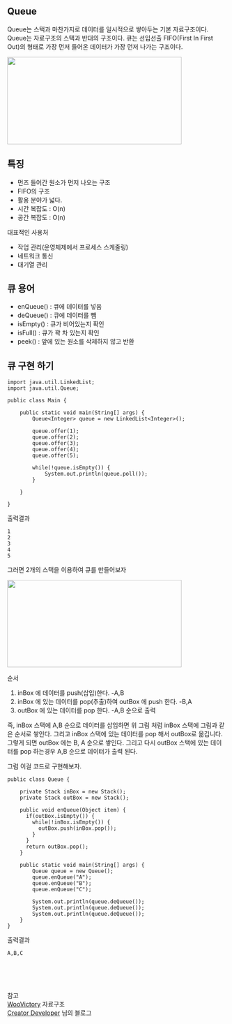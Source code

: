 ## Queue

Queue는 스택과 마찬가지로 데이터를 일시적으로 쌓아두는 기본 자료구조이다.</br>
Queue는 자료구조의 스택과 반대의 구조이다. 큐는 선입선출 FIFO(First In First Out)의 형태로 가장 먼저 들어온 데이터가 가장 먼저 나가는 구조이다.

<img src="https://img1.daumcdn.net/thumb/R1280x0/?scode=mtistory2&fname=https%3A%2F%2Fblog.kakaocdn.net%2Fdn%2FcPffuk%2FbtqRxZQDdZN%2FmiYr65640TgaOvLVjJ9xp0%2Fimg.png" width="400" height="200">


## 특징

- 먼즈 들어간 원소가 먼저 나오는 구조
- FIFO의 구조
- 활용 분야가 넓다.
- 시간 복잡도 : O(n)
- 공간 복잡도 : O(n)

대표적인 사용처
- 작업 관리(운영체제에서 프로세스 스케줄링)
- 네트워크 통신
- 대기열 관리

## 큐 용어
- enQueue() : 큐에 데이터를 넣음
- deQueue() : 큐에 데이터를 뺌
- isEmpty() : 큐가 비어있는지 확인
- isFull() : 큐가 꽉 차 있는지 확인
- peek() : 앞에 있는 원소를 삭제하지 않고 반환

## 큐 구현 하기

```
import java.util.LinkedList;
import java.util.Queue;

public class Main {

    public static void main(String[] args) {
        Queue<Integer> queue = new LinkedList<Integer>();

        queue.offer(1);
        queue.offer(2);
        queue.offer(3);
        queue.offer(4);
        queue.offer(5);

        while(!queue.isEmpty()) {
            System.out.println(queue.poll());
        }

    }

}
```

출력결과
```
1
2
3
4
5
```

그러면 2개의 스택을 이용하여 큐를 만들어보자

<img src="https://img1.daumcdn.net/thumb/R1280x0/?scode=mtistory2&fname=https%3A%2F%2Ft1.daumcdn.net%2Fcfile%2Ftistory%2F222BDF4E5462B1E00D"  width="400" height="200">

순서
1. inBox 에 데이터를 push(삽입)한다. -A,B
2. inBox 에 있는 데이터를 pop(추출)하여 outBox 에 push 한다. -B,A
3. outBox 에 있는 데이터를 pop 한다. -A,B 순으로 출력

즉, inBox 스택에 A,B 순으로 데이터를 삽입하면 위 그림 처럼 inBox 스택에 그림과 같은 순서로 쌓인다.
그리고 inBox 스택에 있는 데이터를 pop 해서 outBox로 옮깁니다. 그렇게 되면 outBox 에는 B, A 순으로 쌓인다.
그리고 다시 outBox 스택에 있는 데이터를 pop 하는경우 A,B 순으로 데이터가 출력 된다.

그럼 이걸 코드로 구현해보자.

```
public class Queue {

    private Stack inBox = new Stack();
    private Stack outBox = new Stack();

    public void enQueue(Object item) {
      if(outBox.isEmpty()) {
        while(!inBox.isEmpty()) {
          outBox.push(inBox.pop());
        }
      }
      return outBox.pop();
    }

    public static void main(String[] args) {
		Queue queue = new Queue();
		queue.enQueue("A");
		queue.enQueue("B");
		queue.enQueue("C");
		
		System.out.println(queue.deQueue());
		System.out.println(queue.deQueue());
		System.out.println(queue.deQueue());
	}
}
```

출력결과

```
A,B,C
```
</br></br></br>

참고</br>
[WooVictory](https://github.com/WooVictory/Ready-For-Tech-Interview/blob/master/Data%20Structure/%5BData%20Structure%5D%20Stack%EA%B3%BC%20Queue.md) 자료구조 </br>
[Creator Developer](https://creatordev.tistory.com/83) 님의 블로그

